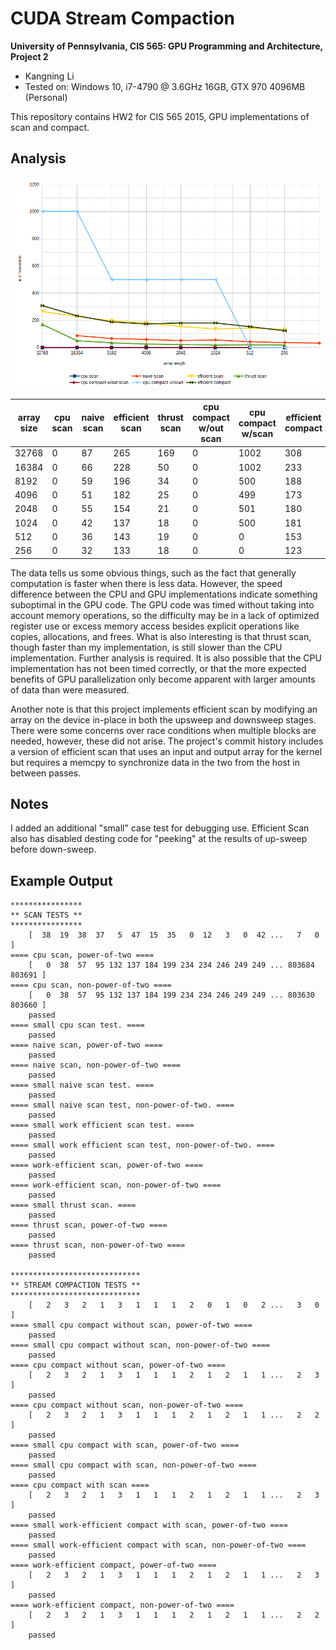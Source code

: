 CUDA Stream Compaction
======================

**University of Pennsylvania, CIS 565: GPU Programming and Architecture, Project 2**

* Kangning Li
* Tested on: Windows 10, i7-4790 @ 3.6GHz 16GB, GTX 970 4096MB (Personal)

This repository contains HW2 for CIS 565 2015, GPU implementations of scan and compact.

## Analysis

![](images/graph.png)

|array size | cpu scan | naive scan | efficient scan | thrust scan| cpu compact w/out scan| cpu compact w/scan | efficient compact
|-----------|----------|------------|----------------|------------|-----------------------|--------------------|-------------------
|32768      | 0        | 87         | 265            |   169      |   0                   | 1002               | 308
|16384      | 0        | 66         | 228            |   50       |   0                   | 1002               | 233
|8192       | 0        | 59         | 196            |   34       |   0                   | 500                | 188
|4096       | 0        | 51         | 182            |   25       |   0                   | 499                | 173
|2048       | 0        | 55         | 154            |   21       |   0                   | 501                | 180
|1024       | 0        | 42         | 137            |   18       |   0                   | 500                | 181
|512        | 0        | 36         | 143            |   19       |   0                   | 0                  | 153
|256        | 0        | 32         | 133            |   18       |   0                   | 0                  | 123

The data tells us some obvious things, such as the fact that generally computation is faster when there is less data. However, the speed difference between the CPU and GPU implementations indicate something suboptimal in the GPU code. The GPU code was timed without taking into account memory operations, so the difficulty may be in a lack of optimized register use or excess memory access besides explicit operations like copies, allocations, and frees. What is also interesting is that thrust scan, though faster than my implementation, is still slower than the CPU implementation.
Further analysis is required. It is also possible that the CPU implementation has not been timed correctly, or that the more expected benefits of GPU parallelization only become apparent with larger amounts of data than were measured.

Another note is that this project implements efficient scan by modifying an array on the device in-place in both the upsweep and downsweep stages.
There were some concerns over race conditions when multiple blocks are needed, however, these did not arise. The project's commit history includes a version of efficient scan that uses an input and output array for the kernel but requires a memcpy to synchronize data in the two from the host in between passes.

## Notes
I added an additional "small" case test for debugging use.
Efficient Scan also has disabled desting code for "peeking" at the results of up-sweep before down-sweep.

## Example Output

```
****************
** SCAN TESTS **
****************
    [  38  19  38  37   5  47  15  35   0  12   3   0  42 ...   7   0 ]
==== cpu scan, power-of-two ====
    [   0  38  57  95 132 137 184 199 234 234 246 249 249 ... 803684 803691 ]
==== cpu scan, non-power-of-two ====
    [   0  38  57  95 132 137 184 199 234 234 246 249 249 ... 803630 803660 ]
    passed
==== small cpu scan test. ====
    passed
==== naive scan, power-of-two ====
    passed
==== naive scan, non-power-of-two ====
    passed
==== small naive scan test. ====
    passed
==== small naive scan test, non-power-of-two. ====
    passed
==== small work efficient scan test. ====
    passed
==== small work efficient scan test, non-power-of-two. ====
    passed
==== work-efficient scan, power-of-two ====
    passed
==== work-efficient scan, non-power-of-two ====
    passed
==== small thrust scan. ====
    passed
==== thrust scan, power-of-two ====
    passed
==== thrust scan, non-power-of-two ====
    passed

*****************************
** STREAM COMPACTION TESTS **
*****************************
    [   2   3   2   1   3   1   1   1   2   0   1   0   2 ...   3   0 ]
==== small cpu compact without scan, power-of-two ====
    passed
==== small cpu compact without scan, non-power-of-two ====
    passed
==== cpu compact without scan, power-of-two ====
    [   2   3   2   1   3   1   1   1   2   1   2   1   1 ...   2   3 ]
    passed
==== cpu compact without scan, non-power-of-two ====
    [   2   3   2   1   3   1   1   1   2   1   2   1   1 ...   2   2 ]
    passed
==== small cpu compact with scan, power-of-two ====
    passed
==== small cpu compact with scan, non-power-of-two ====
    passed
==== cpu compact with scan ====
    [   2   3   2   1   3   1   1   1   2   1   2   1   1 ...   2   3 ]
    passed
==== small work-efficient compact with scan, power-of-two ====
    passed
==== small work-efficient compact with scan, non-power-of-two ====
    passed
==== work-efficient compact, power-of-two ====
    [   2   3   2   1   3   1   1   1   2   1   2   1   1 ...   2   3 ]
    passed
==== work-efficient compact, non-power-of-two ====
    [   2   3   2   1   3   1   1   1   2   1   2   1   1 ...   2   2 ]
    passed

```